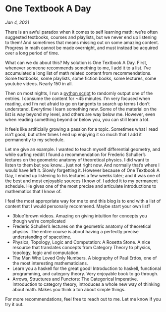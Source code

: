# One Textbook A Day
*Jan 4, 2021*

There is an awful paradox when it comes to self learning math: we’re often suggested textbooks, courses and playlists, but we never end up listening to them! And sometimes that means missing out on some amazing content. Progress in math cannot be made overnight, and must instead be acquired over a long period of time.

What can we do about this? My solution is One Textbook A Day. First, whenever someone recommends something to me, I add it to a list. I’ve accumulated a long list of math related content from recommendations. Some textbooks, some playlists, some fiction books, some lectures, some youtube videos. Nearly 150 in all.

Then on most nights, I run a [python script](https://github.com/MoreTacos/random_math) to randomly output one of the entries. I consume the content for ~45 minutes. I’m very focused when reading, and I’m not afraid to go on tangents to search up terms I don’t understand. Everytime I learn something new. Some of the material on the list is way beyond my level, and others are way below me. However, even when reading something beyond or below you, you can still learn a lot.

It feels like artificially growing a passion for a topic. Sometimes what I read isn’t good, but other times I end up enjoying it so much that I add it permanently to my schedule.

Let me give an example. I wanted to teach myself differential geometry, and while surfing reddit I found a recommendation for Frederic Schuller’s lectures on the geometric anatomy of theoretical physics. I did want to listen to them but you know... just not right now. And normally that’s where I would have left it. Slowly forgetting it. However because of One Textbook A Day, I ended up listening to his lectures a few weeks later; and it was one of the best and most enjoyable sources I know of. I added it to my permanent schedule. He gives one of the most precise and articulate introductions to mathematics that I know of.

I feel the most appropriate way for me to end this blog is to end with a list of content that I would personally recommend. Maybe start your own list?

- 3blue1brown videos. Amazing on giving intuition for concepts you though we’re complicated
- Frederic Schuller’s lectures on the geometric anatomy of theoretical physics. The entire course is about having a perfectly precise understanding of spacetime.
- Physics, Topology, Logic and Computation: A Rosetta Stone. A nice resource that translates concepts from Category Theory to physics, topology, logic and computation.
- The Man Who Loved Only Numbers. A biography of Paul Erdos, one of the most interesting mathematicians.
- Learn you a haskell for the great good! Introduction to haskell, functional programming, and category theory. Very enjoyable book to go through.
- Arrows, Structures and Functors: The Categorical Imperative. Introduction to category theory, introduces a whole new way of thinking about math. Makes you think a ton about simple things.

For more recommendations, feel free to reach out to me. Let me know if you try it out.
